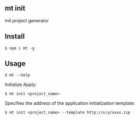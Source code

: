 ## mt init
init project generator

## Install
```
$ npm i mt -g
```

## Usage
```
$ mt --help
```
Initialize Apply:
```
$ mt init <project_name>
```
Specifies the address of the application initialization template:
```
$ mt init <project_name> --template http://x/y/xxxx.zip
```